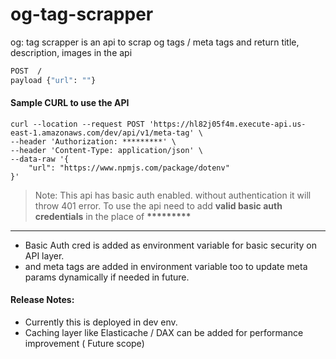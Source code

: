 # og-tag-scrapper

og: tag scrapper is an api to scrap og tags / meta tags
and return title, description, images in the api

```sh
POST  / 
payload {"url": ""}
```
#### Sample CURL to use the API

```
curl --location --request POST 'https://hl82j05f4m.execute-api.us-east-1.amazonaws.com/dev/api/v1/meta-tag' \
--header 'Authorization: *********' \
--header 'Content-Type: application/json' \
--data-raw '{
    "url": "https://www.npmjs.com/package/dotenv"
}'
```

> Note: This api has basic auth enabled. without authentication it will throw  401 error. 
> To use the api need to add __valid basic auth credentials__ in the place of __*********__

----------------------------------------------------------------------------------------------------

* Basic Auth cred is added as environment variable for basic security on API layer.
* and meta tags are added in environment variable too to update meta params dynamically if needed in future.

#### Release Notes:

* Currently this is deployed in dev env.
* Caching layer like Elasticache / DAX can be added for performance improvement ( Future scope)



